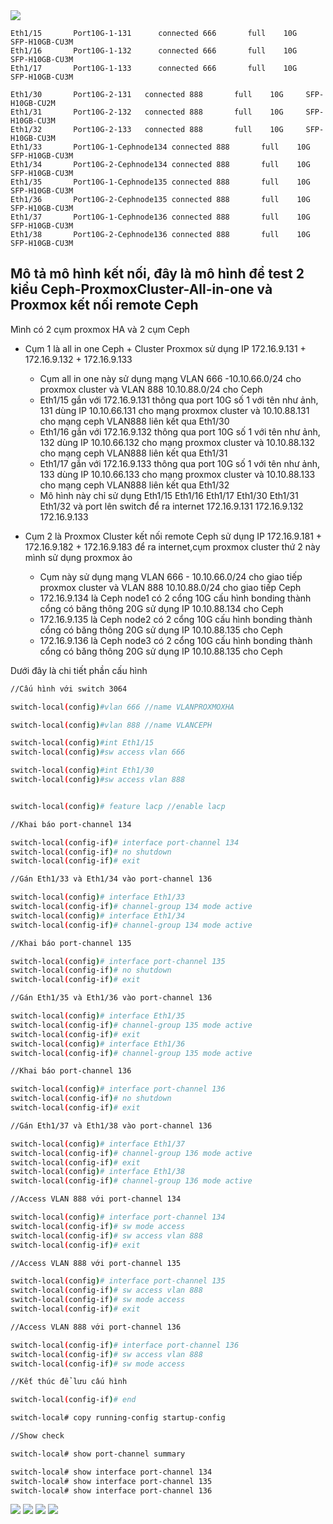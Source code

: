   <img src="proxmoxcephnexus3064images/Screenshot_1.png">

    Eth1/15       Port10G-1-131      connected 666       full    10G     SFP-H10GB-CU3M
    Eth1/16       Port10G-1-132      connected 666       full    10G     SFP-H10GB-CU3M
    Eth1/17       Port10G-1-133      connected 666       full    10G     SFP-H10GB-CU3M

    Eth1/30       Port10G-2-131   connected 888       full    10G     SFP-H10GB-CU2M
    Eth1/31       Port10G-2-132   connected 888       full    10G     SFP-H10GB-CU3M
    Eth1/32       Port10G-2-133   connected 888       full    10G     SFP-H10GB-CU3M
    Eth1/33       Port10G-1-Cephnode134 connected 888       full    10G     SFP-H10GB-CU3M
    Eth1/34       Port10G-2-Cephnode134 connected 888       full    10G     SFP-H10GB-CU3M
    Eth1/35       Port10G-1-Cephnode135 connected 888       full    10G     SFP-H10GB-CU3M
    Eth1/36       Port10G-2-Cephnode135 connected 888       full    10G     SFP-H10GB-CU3M
    Eth1/37       Port10G-1-Cephnode136 connected 888       full    10G     SFP-H10GB-CU3M
    Eth1/38       Port10G-2-Cephnode136 connected 888       full    10G     SFP-H10GB-CU3M

## Mô tả mô hình kết nối, đây là mô hình để test 2 kiểu Ceph-ProxmoxCluster-All-in-one và Proxmox kết nối remote Ceph 

Mình có 2 cụm proxmox HA và 2 cụm Ceph

  + Cụm 1 là all in one Ceph + Cluster Proxmox sử dụng IP 172.16.9.131 + 172.16.9.132 + 172.16.9.133 
     + Cụm all in one này sử dụng mạng VLAN 666 -10.10.66.0/24  cho proxmox cluster và VLAN 888 10.10.88.0/24 cho Ceph 
     + Eth1/15 gắn với 172.16.9.131 thông qua port 10G số 1 với tên như ảnh, 131 dùng IP 10.10.66.131 cho mạng proxmox cluster và 10.10.88.131 cho mạng ceph VLAN888 liên kết qua Eth1/30
     + Eth1/16 gắn với 172.16.9.132 thông qua port 10G số 1 với tên như ảnh, 132 dùng IP 10.10.66.132 cho mạng proxmox cluster và 10.10.88.132 cho mạng ceph VLAN888 liên kết qua Eth1/31
     + Eth1/17 gắn với 172.16.9.133 thông qua port 10G số 1 với tên như ảnh, 133 dùng IP 10.10.66.133 cho mạng proxmox cluster và 10.10.88.133 cho mạng ceph VLAN888 liên kết qua Eth1/32
     + Mô hình này chỉ sử dụng Eth1/15 Eth1/16 Eth1/17 Eth1/30 Eth1/31 Eth1/32 và port lên switch để ra internet 172.16.9.131 172.16.9.132 172.16.9.133

  + Cụm 2 là Proxmox Cluster kết nối remote Ceph sử dụng IP 172.16.9.181 + 172.16.9.182 + 172.16.9.183 để ra internet,cụm proxmox cluster thứ 2 này mình sử dụng proxmox ảo 
     + Cụm này sử dụng mạng VLAN 666 - 10.10.66.0/24 cho giao tiếp proxmox cluster và VLAN 888 10.10.88.0/24 cho giao tiếp Ceph
     + 172.16.9.134 là Ceph node1 có 2 cổng 10G cấu hình bonding thành cổng có băng thông 20G sử dụng IP 10.10.88.134 cho Ceph
     + 172.16.9.135 là Ceph node2 có 2 cổng 10G cấu hình bonding thành cổng có băng thông 20G sử dụng IP 10.10.88.135 cho Ceph
     + 172.16.9.136 là Ceph node3 có 2 cổng 10G cấu hình bonding thành cổng có băng thông 20G sử dụng IP 10.10.88.135 cho Ceph

Dưới đây là chi tiết phần cấu hình

```Bash
//Cấu hình với switch 3064

switch-local(config)#vlan 666 //name VLANPROXMOXHA

switch-local(config)#vlan 888 //name VLANCEPH

switch-local(config)#int Eth1/15
switch-local(config)#sw access vlan 666

switch-local(config)#int Eth1/30
switch-local(config)#sw access vlan 888


switch-local(config)# feature lacp //enable lacp

//Khai báo port-channel 134

switch-local(config-if)# interface port-channel 134
switch-local(config-if)# no shutdown
switch-local(config-if)# exit

//Gán Eth1/33 và Eth1/34 vào port-channel 136

switch-local(config)# interface Eth1/33
switch-local(config-if)# channel-group 134 mode active
switch-local(config)# interface Eth1/34
switch-local(config-if)# channel-group 134 mode active

//Khai báo port-channel 135

switch-local(config)# interface port-channel 135
switch-local(config-if)# no shutdown
switch-local(config-if)# exit

//Gán Eth1/35 và Eth1/36 vào port-channel 136

switch-local(config)# interface Eth1/35
switch-local(config-if)# channel-group 135 mode active
switch-local(config-if)# exit
switch-local(config)# interface Eth1/36
switch-local(config-if)# channel-group 135 mode active

//Khai báo port-channel 136

switch-local(config)# interface port-channel 136
switch-local(config-if)# no shutdown
switch-local(config-if)# exit

//Gán Eth1/37 và Eth1/38 vào port-channel 136

switch-local(config)# interface Eth1/37
switch-local(config-if)# channel-group 136 mode active
switch-local(config-if)# exit
switch-local(config)# interface Eth1/38
switch-local(config-if)# channel-group 136 mode active

//Access VLAN 888 với port-channel 134

switch-local(config)# interface port-channel 134
switch-local(config-if)# sw mode access
switch-local(config-if)# sw access vlan 888
switch-local(config-if)# exit

//Access VLAN 888 với port-channel 135

switch-local(config)# interface port-channel 135
switch-local(config-if)# sw access vlan 888
switch-local(config-if)# sw mode access
switch-local(config-if)# exit

//Access VLAN 888 với port-channel 136

switch-local(config-if)# interface port-channel 136
switch-local(config-if)# sw access vlan 888
switch-local(config-if)# sw mode access

//Kết thúc để lưu cấu hình

switch-local(config-if)# end

switch-local# copy running-config startup-config

//Show check

switch-local# show port-channel summary

switch-local# show interface port-channel 134
switch-local# show interface port-channel 135
switch-local# show interface port-channel 136

```
  <img src="proxmoxcephnexus3064images/Screenshot_2.png">
  <img src="proxmoxcephnexus3064images/Screenshot_3.png">
  <img src="proxmoxcephnexus3064images/Screenshot_4.png">
  <img src="proxmoxcephnexus3064images/Screenshot_5.png">

